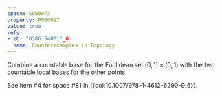 ```yaml
---
space: S000073
property: P000027
value: true
refs:
- zb: "0386.54001"_6
  name: Counterexamples in Topology
---
```


Combine a countable base for the Euclidean set $(0,1) \times (0,1)$ with the two countable local bases for the other points.

See item #4 for space #81 in {{doi:10.1007/978-1-4612-6290-9_6}}.
